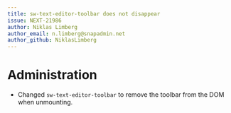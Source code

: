 ```yaml
---
title: sw-text-editor-toolbar does not disappear
issue: NEXT-21986
author: Niklas Limberg
author_email: n.limberg@snapadmin.net
author_github: NiklasLimberg
---
```

# Administration
* Changed `sw-text-editor-toolbar` to remove the toolbar from the DOM when unmounting.
